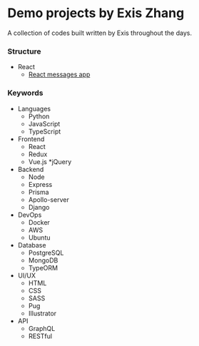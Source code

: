 Demo projects by Exis Zhang
=============================

A collection of codes built written by Exis throughout the days.

### Structure

* React
    * [React messages app](./react/pinx_message)

### Keywords
* Languages 
    * Python
    * JavaScript
    * TypeScript
* Frontend
    * React
    * Redux
    * Vue.js
    *jQuery
* Backend
    * Node
    * Express
    * Prisma
    * Apollo-server
    * Django
* DevOps 
    * Docker
    * AWS
    * Ubuntu
* Database 
    * PostgreSQL
    * MongoDB
    * TypeORM
* UI/UX
    * HTML
    * CSS
    * SASS
    * Pug
    * Illustrator 
* API
    * GraphQL
    * RESTful


